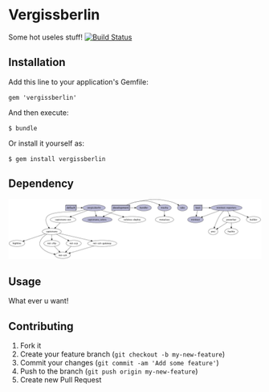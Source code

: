 # Vergissberlin

Some hot useles stuff!
[![Build Status](https://travis-ci.org/vergissberlin/vergissberlin.png?branch=master)](https://travis-ci.org/vergissberlin/vergissberlin)

## Installation

Add this line to your application's Gemfile:

    gem 'vergissberlin'

And then execute:

    $ bundle

Or install it yourself as:

    $ gem install vergissberlin

## Dependency
![image](gem_graph.png)


## Usage

What ever u want!

## Contributing

1. Fork it
2. Create your feature branch (`git checkout -b my-new-feature`)
3. Commit your changes (`git commit -am 'Add some feature'`)
4. Push to the branch (`git push origin my-new-feature`)
5. Create new Pull Request
